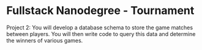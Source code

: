 Fullstack Nanodegree - Tournament
=================================

Project 2: You will develop a database schema to store the game matches between players. You will then write code to query this data and determine the winners of various games.


